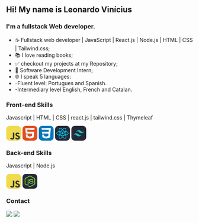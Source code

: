## Hi! My name is Leonardo Vinícius 

### I'm a fullstack Web developer.

- :coffee: Fullstack web developer | JavaScript | React.js | Node.js | HTML | CSS | Tailwind.css;
- 📚 I love reading books;
- :white_check_mark: checkout my projects at my Repository;
- :handbag: Software Development Intern;
- :globe_with_meridians: I speak 5 languages:
-    -Fluent level: Portugues and Spanish.
-    -Intermediary level English, French and Catalan.

### Front-end Skills
<div style="display: inline_block">
   <p>Javascript | HTML | CSS | react.js | tailwind.css | Thymeleaf</p>
   <img align="center" alt="Javascript" height="40" width="40" src="https://github.com/tandpfun/skill-icons/blob/main/icons/JavaScript.svg"></>
   <img align="center" alt="HTML" height="40" width="40" src="https://github.com/tandpfun/skill-icons/blob/main/icons/HTML.svg"></>
   <img align="center" alt="CSS" height="40" width="40" src="https://github.com/tandpfun/skill-icons/blob/main/icons/CSS.svg">
   <img align="center" alt="React.js" height="40" width="40" src="https://github.com/tandpfun/skill-icons/blob/main/icons/React-Dark.svg"></>
   <img align="center" alt="Tailwind.css" height="40" width="40" src="https://github.com/tandpfun/skill-icons/blob/main/icons/TailwindCSS-Dark.svg"></>
</>
</div>

### Back-end Skills
<div style="display: inline_block">
   <p>Javascript | Node.js</p>
   <img align="center" alt="Javascript" height="40" width="40" src="https://github.com/tandpfun/skill-icons/blob/main/icons/JavaScript.svg"></>
   <img align="center" alt="Node.js" height="40" width="40" src="https://github.com/tandpfun/skill-icons/blob/main/icons/NodeJS-Dark.svg"></>
</div>

### Contact
<div style="display: inline_block">
  	<a href = "mailto:leonardoviniciuswd@gmail.com" target="_blank"><img src="https://img.shields.io/badge/-Gmail-%23333?style=for-the-badge&logo=gmail&logoColor=white" target="_blank"></a>
 	<a href="https://www.linkedin.com/in/leonardowd/" target="_blank"><img src="https://img.shields.io/badge/-LinkedIn-%230077B5?style=for-the-badge&logo=linkedin&logoColor=white" target="_blank"></a> 
</div>

<!-- https://media.giphy.com/media/3oriNLx3dUqFgVi86I/giphy.gif?cid=ecf05e47qub63oti6aevmdbjhyq7ynsiyvh1tvlc5bij968e&rid=giphy.gif&ct=g
